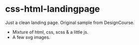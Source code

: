 # css-html-landingpage
Just a clean landing page. Original sample from DesignCourse.
- Mixture of html, css, scss & a little js.
- A few svg images.
